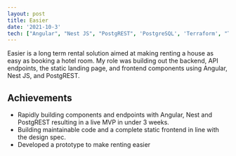 ```yaml
---
layout: post
title: Easier
date: '2021-10-3'
tech: ["Angular", "Nest JS", "PostgREST", 'PostgreSQL', 'Terraform', "TailwindCss"]
---
```


Easier is a long term rental solution aimed at making renting a house as easy as booking a hotel room. My role was building out the backend, API endpoints, the static landing page, and frontend components using Angular, Nest JS, and PostgREST.


## Achievements

* Rapidly building components and endpoints with Angular, Nest and PostgREST resulting in a live MVP in under 3 weeks.
* Building maintainable code and a complete static frontend in line with the design spec. 
* Developed a prototype to make renting easier




